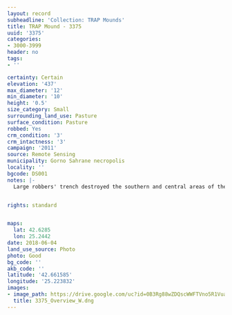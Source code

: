 ```yaml
---
layout: record
subheadline: 'Collection: TRAP Mounds'
title: TRAP Mound - 3375
uuid: '3375'
categories:
- 3000-3999
header: no
tags:
- ''

certainty: Certain
elevation: '437'
max_diameter: '12'
min_diameter: '10'
height: '0.5'
size_category: Small
surrounding_land_use: Pasture
surface_condition: Pasture
robbed: Yes
crm_condition: '3'
crm_intactness: '3'
campaign: '2011'
source: Remote Sensing
municipality: Gorno Sahrane necropolis
locality: ''
bgcode: DS001
notes: |-
  Large robbers' trench destroyed the southern and central areas of the mound.


rights: standard


maps:
  lat: 42.6285
  lon: 25.2442
date: 2018-06-04
land_use_source: Photo
photo: Good
bg_code: ''
akb_code: ''
latitude: '42.661585'
longitude: '25.223832'
images:
- image_path: https://drive.google.com/uc?id=0B3Rg88wZDQscWWFTVno5R1Vua1k
  title: 3375_Overview_W.dng
---
```

